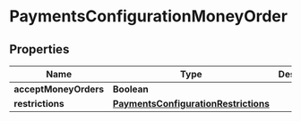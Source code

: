 
# PaymentsConfigurationMoneyOrder

## Properties
Name | Type | Description | Notes
------------ | ------------- | ------------- | -------------
**acceptMoneyOrders** | **Boolean** |  |  [optional]
**restrictions** | [**PaymentsConfigurationRestrictions**](PaymentsConfigurationRestrictions.md) |  |  [optional]



